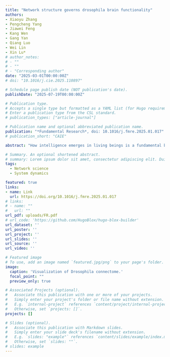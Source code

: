 ```yaml
---
title: "Network structure governs drosophila brain functionality"
authors:
- Xiaoyu Zhang
- Pengcheng Yang
- Jiawei Feng
- Kang Wen
- Gang Yan
- Qiang Luo
- Wei Lin
- Xin Lu*
# author_notes:
# - ""
# - ""
# - "Corresponding author"
date: "2025-03-01T00:00:00Z"
# doi: "10.1016/j.cie.2025.110897"

# Schedule page publish date (NOT publication's date).
publishDate: "2025-07-19T00:00:00Z"

# Publication type.
# Accepts a single type but formatted as a YAML list (for Hugo requirements).
# Enter a publication type from the CSL standard.
# publication_types: ["article-journal"]

# Publication name and optional abbreviated publication name.
publication: "*Fundamental Research*, doi: 10.1016/j.fmre.2025.01.017"
# publication_short: "CAIE"

abstract: "How intelligence emerges in living beings is a fundamental but largely unanswered question in neuroscience. To address this challenge, we leveraged the largest available data set of adult Drosophila connectome, and constructed a comprehensive computational framework using simplified neuronal activation mechanisms to mimic the observed activation behavior within the connectome. The results revealed that even with rudimentary neuronal activation mechanisms, models grounded in real neuronal network structures can generate activation patterns strikingly analogous to those observed in the actual brain. A significant discovery was the consistency of activation patterns across various neuronal dynamic models with the same network structure. This consistency results therefore underscore the pivotal role of network topology in neural information processing, but challenge the prevailing view that solely relies on neuron count or complex individual neuron dynamics. Further analysis demonstrated a near-complete separation of the visual and the olfactory systems at the network level. Moreover, we found that the network distance, rather than spatial distance, is the primary determinant of activation patterns, and also that a reconnect rate of at least 1o/oo was sufficient to disrupt the previously observed activation patterns. We also observed synergistic effects between the brain hemispheres: Even with unilateral input stimuli, visual-related neurons in both hemispheres were activated, highlighting the importance of interhemispheric communication. All these findings suggest the crucial role of network structure in neural activation and offer novel insights into the fundamental principles governing brain functionality."

# Summary. An optional shortened abstract.
# summary: Lorem ipsum dolor sit amet, consectetur adipiscing elit. Duis posuere tellus ac convallis placerat. Proin tincidunt magna sed ex sollicitudin condimentum.
tags:
  - Network science
  - System dynamics

featured: true
links:
- name: Link
  url: https://doi.org/10.1016/j.fmre.2025.01.017
# links:
# - name: ""
#   url: ""
url_pdf: uploads/FR.pdf
# url_code: 'https://github.com/HugoBlox/hugo-blox-builder'
url_dataset: ''
url_poster: ''
url_project: ''
url_slides: ''
url_source: ''
url_video: ''

# Featured image
# To use, add an image named `featured.jpg/png` to your page's folder. 
image:
  caption: 'Visualization of Drosophila connectome.'
  focal_point: ""
  preview_only: true

# Associated Projects (optional).
#   Associate this publication with one or more of your projects.
#   Simply enter your project's folder or file name without extension.
#   E.g. `internal-project` references `content/project/internal-project/index.md`.
#   Otherwise, set `projects: []`.
projects: []

# Slides (optional).
#   Associate this publication with Markdown slides.
#   Simply enter your slide deck's filename without extension.
#   E.g. `slides: "example"` references `content/slides/example/index.md`.
#   Otherwise, set `slides: ""`.
# slides: example
---
```


<!-- {{% callout note %}}
Click the *Cite* button above to demo the feature to enable visitors to import publication metadata into their reference management software.
{{% /callout %}}

{{% callout note %}}
Create your slides in Markdown - click the *Slides* button to check out the example.
{{% /callout %}} -->
<!-- 
Add the publication's **full text** or **supplementary notes** here. You can use rich formatting such as including [code, math, and images](https://docs.hugoblox.com/content/writing-markdown-latex/). -->

